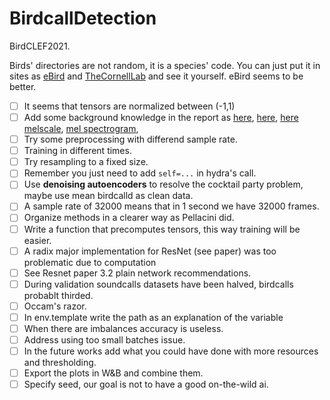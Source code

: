 # BirdcallDetection
BirdCLEF2021.

Birds' directories are not random, it is a species' code. 
You can just put it in sites as [eBird](https://ebird.org/species/scatan) and [TheCornellLab](https://www.allaboutbirds.org/guide/scatan) and see it yourself.
eBird seems to be better.


- [ ] It seems that tensors are normalized between (-1,1)
- [ ] Add some background knowledge in the report as 
  [here](https://medium.com/analytics-vidhya/audio-data-processing-feature-extraction-science-concepts-behind-them-be97fbd587d8), 
  [here](https://towardsdatascience.com/audio-deep-learning-made-simple-part-1-state-of-the-art-techniques-da1d3dff2504),
  [here](https://towardsdatascience.com/detecting-sounds-with-deep-learning-ed9a41909da0)
  [melscale](https://importchris.medium.com/how-to-create-understand-mel-spectrograms-ff7634991056),
  [mel spectrogram](https://medium.com/analytics-vidhya/understanding-the-mel-spectrogram-fca2afa2ce53),
- [ ] Try some preprocessing with differend sample rate.
- [ ] Training in different times.
- [ ] Try resampling to a fixed size.
- [ ] Remember you just need to add ```self=...``` in hydra's call.
- [ ] Use **denoising autoencoders** to resolve the cocktail party problem, maybe use mean birdcalld as clean data.
- [ ] A sample rate of 32000 means that in 1 second we have 32000 frames.
- [ ] Organize methods in a clearer way as Pellacini did.
- [ ] Write a function that precomputes tensors, this way training will be easier.
- [ ]  A radix major implementation for ResNet (see paper) was too problematic due to computation
- [ ] See Resnet paper 3.2 plain network recommendations.
- [ ] During validation soundcalls datasets have been halved, birdcalls probablt thirded.
- [ ] Occam's razor.
- [ ] In env.template write the path as an explanation of the variable
- [ ] When there are imbalances accuracy is useless.
- [ ] Address using too small batches issue.
- [ ] In the future works add what you could have done with more resources and thresholding.
- [ ] Export the plots in W&B and combine them.
- [ ] Specify seed, our goal is not to have a good on-the-wild ai.